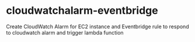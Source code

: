 # cloudwatchalarm-eventbridge
Create CloudWatch Alarm for EC2 instance and Eventbridge rule to respond to cloudwatch alarm and trigger lambda function
